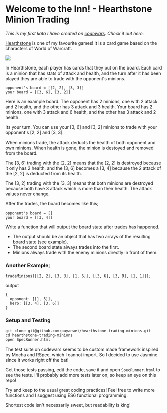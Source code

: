 # Welcome to the Inn! - Hearthstone Minion Trading

_This is my first kata I have created on [codewars](https://www.codewars.com). Check it out here._

[Hearthstone](https://playhearthstone.com) is one of my favourite games! It is a card game based on the characters of World of Warcraft.

![](https://user-images.githubusercontent.com/14803518/43685084-42aedbc0-98a4-11e8-9fe5-e883dd7aef87.png)

In Hearthstone, each player has cards that they put on the board. Each card is a minion that has stats of attack and health, and the turn after it has been played they are able to trade with the opponent's minions.

```
opponent's board = [[2, 2], [3, 3]]
your board = [[3, 6], [3, 2]]
```

Here is an example board. The opponent has 2 minions, one with 2 attack and 2 health, and the other has 3 attack and 3 health. Your board has 2 minions, one with 3 attack and 6 health, and the other has 3 attack and 2 health.

Its your turn. You can use your [3, 6] and [3, 2] minions to trade with your opponent's [2, 2] and [3, 3].

When minions trade, the attack deducts the health of both opponent and own minions. When health is gone, the minion is destoyed and removed from the board.

The [3, 6] trading with the [2, 2] means that the [2, 2] is destroyed because it only has 2 health, and the [3, 6] becomes a [3, 4] because the 2 attack of the [2, 2] is deducted from its health.

The [3, 2] trading with the [3, 3] means that both minions are destroyed because both have 3 attack which is more than their health. The attack values never change.

After the trades, the board becomes like this;

```
opponent's board = []
your board = [[3, 4]]
```

Write a function that will output the board state after trades has happened.

-   The output should be an object that has two arrays of the resulting board state (see example).
-   The second board state always trades into the first.
-   Minions always trade with the enemy minions directly in front of them.

### Another Example;

```
tradeMinions([[2, 2], [3, 3], [1, 6]], [[3, 6], [3, 9], [1, 1]]);
```

output

```
{
  opponent: [[1, 5]],
  hero: [[3, 4], [3, 6]]
}
```

### Setup and Testing

```
git clone git@github.com:puyanwei/hearthstone-trading-minions.git
cd hearthstone-trading-minions
open SpecRunner.html
```

The test suite on codewars seems to be custom made framework inspired by Mocha and RSpec, which I cannot import. So I decided to use Jasmine since it works right off the bat!

Get those tests passing, edit the code, save it and open `SpecRunner.html` to see the tests. I'll probably add more tests later on, so keep an eye on this repo!

Try and keep to the usual great coding practices! Feel free to write more functions and I suggest using ES6 functional programming.

Shortest code isn't necessarily sweet, but readability is king!
